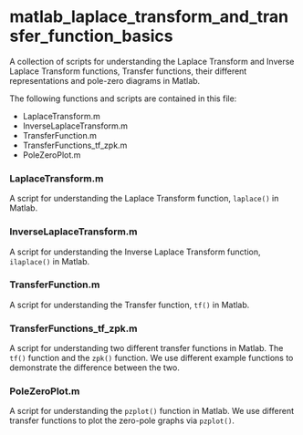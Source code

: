 # matlab_laplace_transform_and_transfer_function_basics
A collection of scripts for understanding the Laplace Transform and Inverse Laplace Transform functions, Transfer functions, their different representations and pole-zero diagrams in Matlab.

The following functions and scripts are contained in this file:
  * LaplaceTransform.m
  * InverseLaplaceTransform.m
  * TransferFunction.m
  * TransferFunctions_tf_zpk.m
  * PoleZeroPlot.m
 
### LaplaceTransform.m
A script for understanding the Laplace Transform function, `laplace()` in Matlab.

### InverseLaplaceTransform.m
A script for understanding the Inverse Laplace Transform function, `ilaplace()` in Matlab.

### TransferFunction.m
A script for understanding the Transfer function, `tf()` in Matlab.

### TransferFunctions_tf_zpk.m
A script for understanding two different transfer functions in Matlab. The `tf()` function and the `zpk()` function. We use different example functions to demonstrate the difference between the two.

### PoleZeroPlot.m
A script for understanding the `pzplot()` function in Matlab. We use different transfer functions to plot the zero-pole graphs via `pzplot()`.
